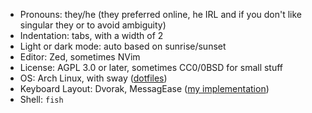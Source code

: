 - Pronouns: they/he (they preferred online, he IRL and if you don't like singular they or to avoid ambiguity)
- Indentation: tabs, with a width of 2
- Light or dark mode: auto based on sunrise/sunset
- Editor: Zed, sometimes NVim
- License: AGPL 3.0 or later, sometimes CC0/0BSD for small stuff
- OS: Arch Linux, with sway ([dotfiles](https://github.com/mattfbacon/dotfiles))
- Keyboard Layout: Dvorak, MessagEase ([my implementation](https://github.com/mattfbacon/messagease-better))
- Shell: `fish`
